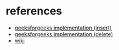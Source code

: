



# references
- [geeksforgeeks implementation (insert)](https://geeksforgeeks.org/avl-tree-set-1-insertion)
- [geeksforgeeks implementation (delete)](https://geeksforgeeks.org/avl-tree-set-2-deletion)
- [wiki](https://en.wikipedia.org/wiki/AVL_tree)